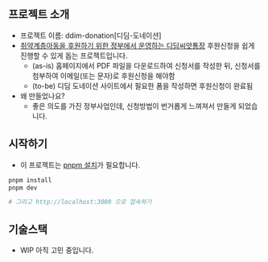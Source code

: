 ## 프로젝트 소개
- 프로젝트 이름: ddim-donation[디딤-도네이션]
- [취약계층아동을 후원하기 위한 정부에서 운영하는 디딤씨앗통장](https://www.ncrc.or.kr/ncrc/cm/cntnts/cntntsView.do?mi=1035&cntntsId=1142) 후원신청을 쉽게 진행할 수 있게 돕는 프로젝트입니다.
  - (as-is) 홈페이지에서 PDF 파일을 다운로드하여 신청서를 작성한 뒤, 신청서를 첨부하여 이메일(또는 문자)로 후원신청을 해야함
  - (to-be) 디딤 도네이션 사이트에서 필요한 폼을 작성하면 후원신청이 완료됨 
- 왜 만들었나요?
  - 좋은 의도를 가진 정부사업인데, 신청방법이 번거롭게 느껴져서 만들게 되었습니다.

## 시작하기
- 이 프로젝트는 [pnpm 설치](https://pnpm.io/ko/installation)가 필요합니다.

```bash
pnpm install
pnpm dev

# 그리고 http://localhost:3000 으로 접속하기
```


## 기술스택
- WIP 아직 고민 중입니다.